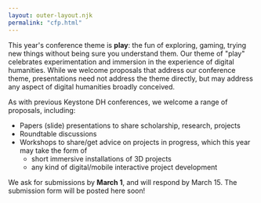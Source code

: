 ```yaml
---
layout: outer-layout.njk
permalink: "cfp.html"
---
```


This year's conference theme is **play**: the fun of exploring, gaming,
trying new things without being sure you understand them.
Our theme of "play" celebrates experimentation and immersion in the experience of digital humanities.
While we welcome proposals that address our conference theme, 
presentations need not address the theme directly, but may address any aspect of digital humanities broadly conceived. 

As with previous Keystone DH conferences, we welcome a range of proposals, including:
* Papers (slide) presentations to share scholarship, research, projects
* Roundtable discussions
* Workshops to share/get advice on projects in progress, which this year may take the form of
  * short immersive installations of 3D projects 
  * any kind of digital/mobile interactive project development 

We ask for submissions by **March 1**, and will respond by March 15. 
The submission form will be posted here soon!



 



    
